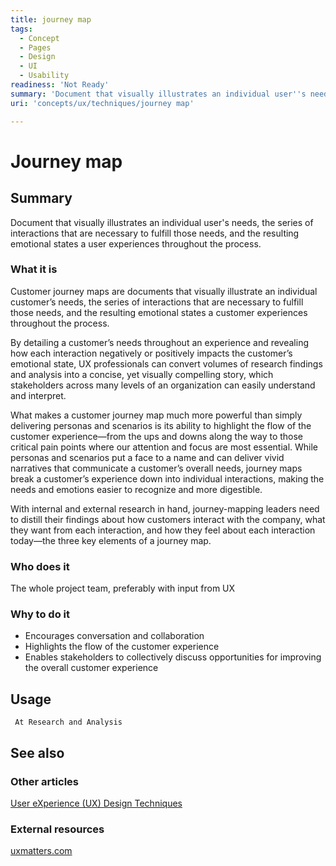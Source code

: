 ```yaml
---
title: journey map
tags:
  - Concept
  - Pages
  - Design
  - UI
  - Usability
readiness: 'Not Ready'
summary: 'Document that visually illustrates an individual user''s needs, the series of interactions that are necessary to fulfill those needs, and the resulting emotional states a user experiences throughout the process.'
uri: 'concepts/ux/techniques/journey map'

---
```

# Journey map

## Summary

Document that visually illustrates an individual user's needs, the series of interactions that are necessary to fulfill those needs, and the resulting emotional states a user experiences throughout the process.

### What it is

Customer journey maps are documents that visually illustrate an individual customer’s needs, the series of interactions that are necessary to fulfill those needs, and the resulting emotional states a customer experiences throughout the process.

By detailing a customer’s needs throughout an experience and revealing how each interaction negatively or positively impacts the customer’s emotional state, UX professionals can convert volumes of research findings and analysis into a concise, yet visually compelling story, which stakeholders across many levels of an organization can easily understand and interpret.

What makes a customer journey map much more powerful than simply delivering personas and scenarios is its ability to highlight the flow of the customer experience—from the ups and downs along the way to those critical pain points where our attention and focus are most essential. While personas and scenarios put a face to a name and can deliver vivid narratives that communicate a customer’s overall needs, journey maps break a customer’s experience down into individual interactions, making the needs and emotions easier to recognize and more digestible.

With internal and external research in hand, journey-mapping leaders need to distill their findings about how customers interact with the company, what they want from each interaction, and how they feel about each interaction today—the three key elements of a journey map.

### Who does it

The whole project team, preferably with input from UX

### Why to do it

-   Encourages conversation and collaboration
-   Highlights the flow of the customer experience
-   Enables stakeholders to collectively discuss opportunities for improving the overall customer experience

## Usage

     At Research and Analysis

## See also

### Other articles

[User eXperience (UX) Design Techniques](/concepts/ux/techniques)

### External resources

[uxmatters.com](http://www.uxmatters.com/mt/archives/2011/09/the-value-of-customer-journey-maps-a-ux-designers-personal-journey.php)

